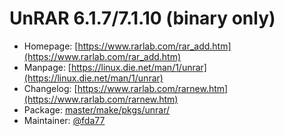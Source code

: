 # UnRAR 6.1.7/7.1.10 (binary only)
  - Homepage: [https://www.rarlab.com/rar_add.htm](https://www.rarlab.com/rar_add.htm)
  - Manpage: [https://linux.die.net/man/1/unrar](https://linux.die.net/man/1/unrar)
  - Changelog: [https://www.rarlab.com/rarnew.htm](https://www.rarlab.com/rarnew.htm)
  - Package: [master/make/pkgs/unrar/](https://github.com/Freetz-NG/freetz-ng/tree/master/make/pkgs/unrar/)
  - Maintainer: [@fda77](https://github.com/fda77)

